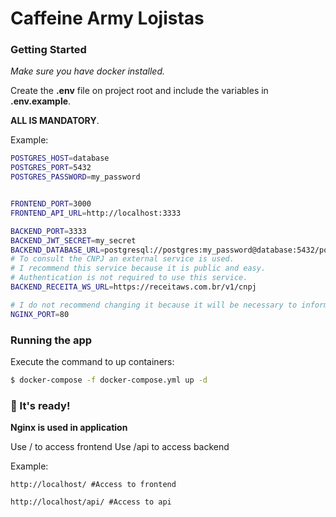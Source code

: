 # Caffeine Army Lojistas

### Getting Started

_Make sure you have docker installed._

Create the **.env** file on project root and include the variables in **.env.example**.

**ALL IS MANDATORY**.

Example:

```bash
POSTGRES_HOST=database
POSTGRES_PORT=5432
POSTGRES_PASSWORD=my_password


FRONTEND_PORT=3000
FRONTEND_API_URL=http://localhost:3333

BACKEND_PORT=3333
BACKEND_JWT_SECRET=my_secret
BACKEND_DATABASE_URL=postgresql://postgres:my_password@database:5432/postgres?schema=public
# To consult the CNPJ an external service is used.
# I recommend this service because it is public and easy.
# Authentication is not required to use this service.
BACKEND_RECEITA_WS_URL=https://receitaws.com.br/v1/cnpj

# I do not recommend changing it because it will be necessary to inform the port for nginx to understand
NGINX_PORT=80
```

### Running the app

Execute the command to up containers:

```bash
$ docker-compose -f docker-compose.yml up -d
```

### 🚀 It's ready!

**Nginx is used in application**

Use / to access frontend
Use /api to access backend

Example:

```
http://localhost/ #Access to frontend

http://localhost/api/ #Access to api

```
